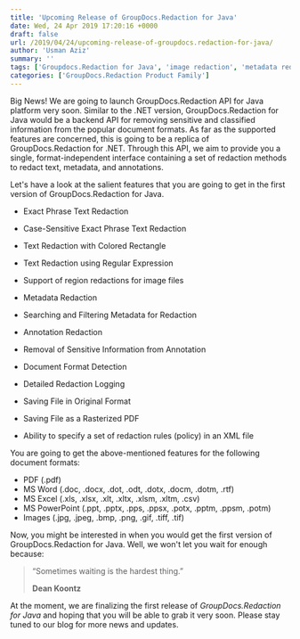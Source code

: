 ```yaml
---
title: 'Upcoming Release of GroupDocs.Redaction for Java'
date: Wed, 24 Apr 2019 17:20:16 +0000
draft: false
url: /2019/04/24/upcoming-release-of-groupdocs.redaction-for-java/
author: 'Usman Aziz'
summary: ''
tags: ['Groupdocs.Redaction for Java', 'image redaction', 'metadata redaction', 'Redact PDF files', 'Redact Word documents', 'Redaction of protected files', 'Tabular document redaction API', 'text redaction']
categories: ['GroupDocs.Redaction Product Family']
---
```


Big News! We are going to launch GroupDocs.Redaction API for Java platform very soon. Similar to the .NET version, GroupDocs.Redaction for Java would be a backend API for removing sensitive and classified information from the popular document formats. As far as the supported features are concerned, this is going to be a replica of GroupDocs.Redaction for .NET. Through this API, we aim to provide you a single, format-independent interface containing a set of redaction methods to redact text, metadata, and annotations.

Let's have a look at the salient features that you are going to get in the first version of GroupDocs.Redaction for Java.

*   Exact Phrase Text Redaction
*   Case-Sensitive Exact Phrase Text Redaction
*   Text Redaction with Colored Rectangle
*   Text Redaction using Regular Expression  
    
*   Support of region redactions for image files
*   Metadata Redaction
*   Searching and Filtering Metadata for Redaction
*   Annotation Redaction
*   Removal of Sensitive Information from Annotation
*   Document Format Detection
*   Detailed Redaction Logging
*   Saving File in Original Format
*   Saving File as a Rasterized PDF
*   Ability to specify a set of redaction rules (policy) in an XML file

You are going to get the above-mentioned features for the following document formats:

*   PDF (.pdf)
*   MS Word (.doc, .docx, .dot, .odt, .dotx, .docm, .dotm, .rtf)
*   MS Excel (.xls, .xlsx, .xlt, .xltx, .xlsm, .xltm, .csv)
*   MS PowerPoint (.ppt, .pptx, .pps, .ppsx, .potx, .pptm, .ppsm, .potm)
*   Images (.jpg, .jpeg, .bmp, .png, .gif, .tiff, .tif)

Now, you might be interested in when you would get the first version of GroupDocs.Redaction for Java. Well, we won't let you wait for enough because:

> “Sometimes waiting is the hardest thing.”
> 
> **Dean Koontz**

At the moment, we are finalizing the first release of _GroupDocs.Redaction for Java_ and hoping that you will be able to grab it very soon. Please stay tuned to our blog for more news and updates.




